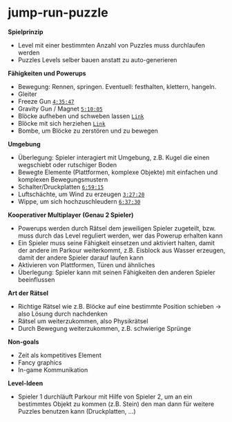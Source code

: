 # jump-run-puzzle

**Spielprinzip**
- Level mit einer bestimmten Anzahl von Puzzles muss durchlaufen werden
- Puzzles Levels selber bauen anstatt zu auto-generieren

**Fähigkeiten und Powerups**
- Bewegung: Rennen, springen. Eventuell: festhalten, klettern, hangeln.
- Gleiter
- Freeze Gun [`4:35:47`](https://youtu.be/nrOYDPMw12I?t=16547)
- Gravity Gun / Magnet [`5:10:05`](https://youtu.be/nrOYDPMw12I?t=18605)
- Blöcke aufheben und schweben lassen [`Link`](https://www.youtube.com/watch?v=1P7d2JNCtX4&t=2517s)
- Blöcke mit sich herziehen [`Link`](https://www.youtube.com/watch?v=1P7d2JNCtX4&t=2593s)
- Bombe, um Blöcke zu zerstören und zu bewegen

**Umgebung**
- Überlegung: Spieler interagiert mit Umgebung, z.B. Kugel die einen wegschiebt oder rutschiger Boden
- Bewegte Elemente (Plattformen, komplexe Objekte) mit einfachen und komplexen Bewegungsmustern
- Schalter/Druckplatten [`6:59:15`](https://youtu.be/nrOYDPMw12I?t=25155)
- Luftschächte, um Wind zu erzeugen [`3:27:20`](https://youtu.be/nrOYDPMw12I?t=12440)
- Wippe, um sich hochzuschleudern [`6:37:30`](https://youtu.be/nrOYDPMw12I?t=23850)

**Kooperativer Multiplayer (Genau 2 Spieler)**
- Powerups werden durch Rätsel dem jeweiligen Spieler zugeteilt, bzw. muss durch das Level reguliert werden, wer das Powerup erhalten kann
- Ein Spieler muss seine Fähigkeit einsetzen und aktiviert halten, damit der andere im Parkour weiterkommt, z.B. Eisblock aus Wasser erzeugen, damit der andere Spieler darauf laufen kann
- Aktivieren von Plattformen, Türen und ähnliches
- Überlegung: Spieler kann mit seinen Fähigkeiten den anderen Spieler beeinflussen

**Art der Rätsel**
- Richtige Rätsel wie z.B. Blöcke auf eine bestimmte Position schieben -> also Lösung durch nachdenken
- Rätsel um weiterzukommen, also Physikrätsel
- Durch Bewegung weiterzukommen, z.B. schwierige Sprünge

**Non-goals**
- Zeit als kompetitives Element
- Fancy graphics
- In-game Kommunikation

**Level-Ideen**
- Spieler 1 durchläuft Parkour mit Hilfe von Spieler 2, um an ein bestimmtes Objekt zu kommen (z.B. Stein) den man dann für weitere Puzzles benutzen kann (Druckplatten, …)
